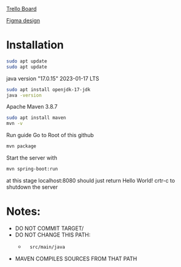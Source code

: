 [Trello Board](https://trello.com/b/R3B5d5aq/expense-tracker)

[Figma design](https://www.figma.com/design/TG3TtWgQ5jrU89tGYpO4Ny/Expense-Tracker-UI?node-id=0-1&p=f&t=46IsdarH9D1451w1-0)

# Installation
````bash
sudo apt update
sudo apt update
````

java version "17.0.15" 2023-01-17 LTS
````bash
sudo apt install openjdk-17-jdk
java -version
````

Apache Maven 3.8.7
````bash
sudo apt install maven
mvn -v
````
Run guide
Go to Root of this github 
````bash 
mvn package
````

Start the server with
````bash
mvn spring-boot:run
````
at this stage localhost:8080 should just return Hello World!
crtr-c to shutdown the server

# Notes:
- DO NOT COMMIT TARGET/
- DO NOT CHANGE THIS PATH:
    - ````bash 
        src/main/java
        ````
- MAVEN COMPILES SOURCES FROM THAT PATH


